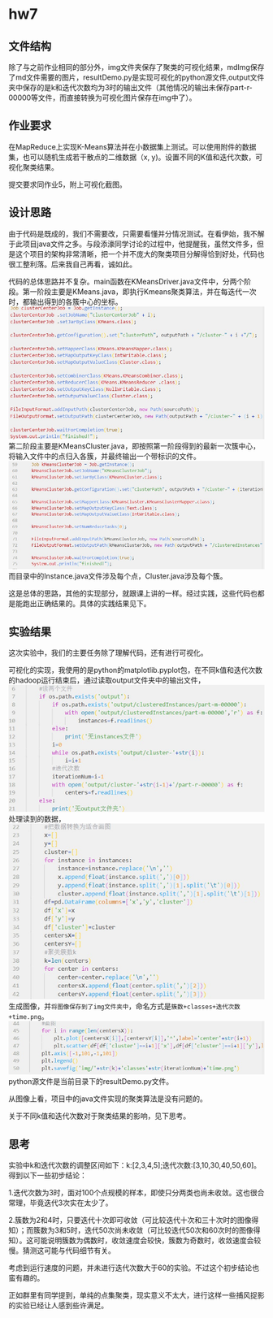 # hw7

## 文件结构

除了与之前作业相同的部分外，img文件夹保存了聚类的可视化结果，mdImg保存了md文件需要的图片，resultDemo.py是实现可视化的python源文件,output文件夹中保存的是k和迭代次数均为3时的输出文件（其他情况的输出未保存part-r-00000等文件，而直接转换为可视化图片保存在img中了）。

## 作业要求

在MapReduce上实现K-Means算法并在小数据集上测试。可以使用附件的数据集，也可以随机生成若干散点的二维数据（x, y)。设置不同的K值和迭代次数，可视化聚类结果。

提交要求同作业5，附上可视化截图。

## 设计思路

由于代码是既成的，我们不需要改，只需要看懂并分情况测试。在看伊始，我不解于此项目java文件之多。与段添濠同学讨论的过程中，他提醒我，虽然文件多，但是这个项目的架构非常清晰，把一个并不庞大的聚类项目分解得恰到好处，代码也很工整利落。后来我自己再看，诚如此。

代码的总体思路并不复杂。main函数在KMeansDriver.java文件中，分两个阶段。第一阶段主要是KMeans.java，即执行Kmeans聚类算法，并在每迭代一次时，都输出得到的各簇中心的坐标。
![](mdImg/第一阶段任务.jpg)
第二阶段主要是KMeansCluster.java，即按照第一阶段得到的最新一次簇中心，将输入文件中的点归入各簇，并最终输出一个带标识的文件。
![](mdImg/第二阶段任务.jpg)
而目录中的Instance.java文件涉及每个点，Cluster.java涉及每个簇。

这是总体的思路，其他的实现部分，就跟课上讲的一样。经过实践，这些代码也都是能跑出正确结果的。具体的实践结果见下。

## 实验结果

这次实验中，我们的主要任务除了理解代码，还有进行可视化。

可视化的实现，我使用的是python的matplotlib.pyplot包，在不同k值和迭代次数的hadoop运行结束后，通过读取output文件夹中的输出文件，
![](mdImg/从hadoop输出文件中读取.jpg)
处理读到的数据，
![](mdImg/数据处理.jpg)
生成图像，并`将图像保存到了img文件夹中`，命名方式是`簇数+classes+迭代次数+time.png`。
![](mdImg/画图并保存.jpg)
python源文件是当前目录下的resultDemo.py文件。

从图像上看，项目中的java文件实现的聚类算法是没有问题的。

关于不同k值和迭代次数对于聚类结果的影响，见下思考。

## 思考

实验中k和迭代次数的调整区间如下：k:[2,3,4,5];迭代次数:[3,10,30,40,50,60]。得到以下一些初步结论：

1.迭代次数为3时，面对100个点规模的样本，即使只分两类也尚未收敛。这也很合常理，毕竟迭代3次实在太少了。

2.簇数为2和4时，只要迭代十次即可收敛（可比较迭代十次和三十次时的图像得知）；而簇数为3和5时，迭代50次尚未收敛（可比较迭代50次和60次时的图像得知）。这可能说明簇数为偶数时，收敛速度会较快，簇数为奇数时，收敛速度会较慢。猜测这可能与代码细节有关。

考虑到运行速度的问题，并未进行迭代次数大于60的实验。不过这个初步结论也蛮有趣的。

正如群里有同学提到，单纯的点集聚类，现实意义不太大，进行这样一些捕风捉影的实验已经让人感到些许满足。